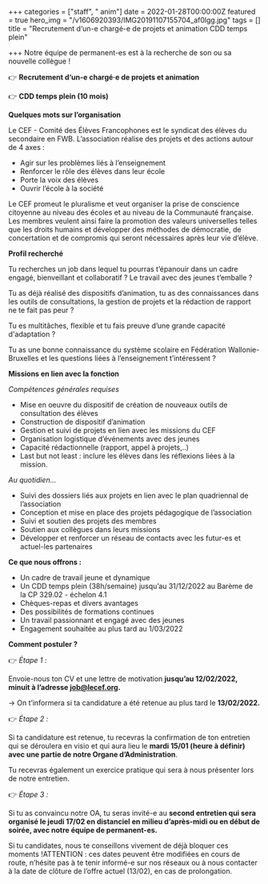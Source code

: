+++
categories = ["staff", " anim"]
date = 2022-01-28T00:00:00Z
featured = true
hero_img = "/v1606920393/IMG20191107155704_af0lgg.jpg"
tags = []
title = "Recrutement d‘un-e chargé-e de projets et animation CDD temps plein"

+++
Notre équipe de permanent-es est à la recherche de son ou sa nouvelle collègue !  
  
👉 **Recrutement d‘un-e chargé·e de projets et animation**

👉 **CDD temps plein (10 mois)**

**Quelques mots sur l’organisation**

Le CEF - Comité des Élèves Francophones est le syndicat des élèves du secondaire en FWB. L’association réalise des projets et des actions autour de 4 axes :

* Agir sur les problèmes liés à l’enseignement
* Renforcer le rôle des élèves dans leur école
* Porte la voix des élèves
* Ouvrir l’école à la société

Le CEF promeut le pluralisme et veut organiser la prise de conscience citoyenne au niveau des écoles et au niveau de la Communauté française. Les membres veulent ainsi faire la promotion des valeurs universelles telles que les droits humains et développer des méthodes de démocratie, de concertation et de compromis qui seront nécessaires après leur vie d’élève.

**Profil recherché**

Tu recherches un job dans lequel tu pourras t’épanouir dans un cadre engagé, bienveillant et collaboratif ? Le travail avec des jeunes t’emballe ?

Tu as déjà réalisé des dispositifs d’animation, tu as des connaissances dans les outils de consultations, la gestion de projets et la rédaction de rapport ne te fait pas peur ?

Tu es multitâches, flexible et tu fais preuve d’une grande capacité d'adaptation ?

Tu as une bonne connaissance du système scolaire en Fédération Wallonie-Bruxelles et les questions liées à l’enseignement t’intéressent ?

**Missions en lien avec la fonction**

_Compétences générales requises_

* Mise en oeuvre du dispositif de création de nouveaux outils de consultation des élèves
* Construction de dispositif d’animation
* Gestion et suivi de projets en lien avec les missions du CEF
* Organisation logistique d’événements avec des jeunes
* Capacité rédactionnelle (rapport, appel à projets,..)
* Last but not least : inclure les élèves dans les réflexions liées à la mission.

_Au quotidien…_

* Suivi des dossiers liés aux projets en lien avec le plan quadriennal de l’association
* Conception et mise en place des projets pédagogique de l’association
* Suivi et soutien des projets des membres
* Soutien aux collègues dans leurs missions
* Développer et renforcer un réseau de contacts avec les futur-es et actuel-les partenaires

**Ce que nous offrons :**

* Un cadre de travail jeune et dynamique
* Un CDD temps plein (38h/semaine) jusqu’au 31/12/2022 au Barème de la CP 329.02 - échelon 4.1
* Chèques-repas et divers avantages
* Des possibilités de formations continues
* Un travail passionnant et engagé avec des jeunes
* Engagement souhaitée au plus tard au 1/03/2022

**Comment postuler ?**

👉 _Étape 1 :_

Envoie-nous ton CV et une lettre de motivation **jusqu’au 12/02/2022, minuit à l’adresse job@lecef.org.**

→ On t’informera si ta candidature a été retenue au plus tard le **13/02/2022.**

👉 _Étape 2 :_

Si ta candidature est retenue, tu recevras la confirmation de ton entretien qui se déroulera en visio et qui aura lieu le **mardi 15/01 (heure à définir) avec une partie de notre Organe d’Administration**.

Tu recevras également un exercice pratique qui sera à nous présenter lors de notre entretien.

👉 _Étape 3 :_

Si tu as convaincu notre OA, tu seras invité-e au **second entretien qui sera organisé le jeudi 17/02 en distanciel en milieu d’après-midi ou en début de soirée, avec notre équipe de permanent-es.**

Si tu candidates, nous te conseillons vivement de déjà bloquer ces moments !ATTENTION : ces dates peuvent être modifiées en cours de route, n’hésite pas à te tenir informé-e sur nos réseaux ou à nous contacter à la date de clôture de l’offre actuel (13/02), en cas de prolongation.